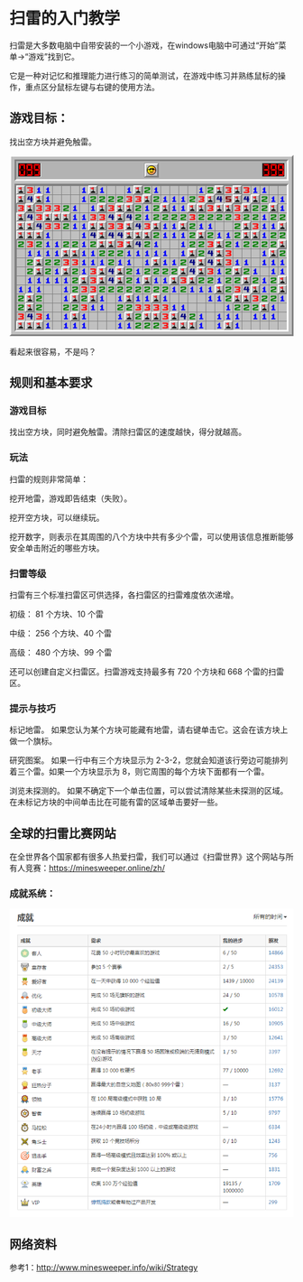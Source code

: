 # 扫雷的入门教学

扫雷是大多数电脑中自带安装的一个小游戏，在windows电脑中可通过“开始”菜单->“游戏”找到它。

它是一种对记忆和推理能力进行练习的简单测试，在游戏中练习并熟练鼠标的操作，重点区分鼠标左键与右键的使用方法。

## 游戏目标：

找出空方块并避免触雷。

![高级扫雷成功画面](./minesweeper/411525803-hd-32.png)

看起来很容易，不是吗？

## 规则和基本要求

### 游戏目标

找出空方块，同时避免触雷。清除扫雷区的速度越快，得分就越高。

### 玩法

扫雷的规则非常简单：

挖开地雷，游戏即告结束（失败）。

挖开空方块，可以继续玩。

挖开数字，则表示在其周围的八个方块中共有多少个雷，可以使用该信息推断能够安全单击附近的哪些方块。

### 扫雷等级

扫雷有三个标准扫雷区可供选择，各扫雷区的扫雷难度依次递增。

初级： 81 个方块、10 个雷

中级： 256 个方块、40 个雷

高级： 480 个方块、99 个雷

还可以创建自定义扫雷区。扫雷游戏支持最多有 720 个方块和 668 个雷的扫雷区。

### 提示与技巧

标记地雷。 如果您认为某个方块可能藏有地雷，请右键单击它。这会在该方块上做一个旗标。

研究图案。 如果一行中有三个方块显示为 2-3-2，您就会知道该行旁边可能排列着三个雷。如果一个方块显示为 8，则它周围的每个方块下面都有一个雷。

浏览未探测的。 如果不确定下一个单击位置，可以尝试清除某些未探测的区域。在未标记方块的中间单击比在可能有雷的区域单击要好一些。

## 全球的扫雷比赛网站

在全世界各个国家都有很多人热爱扫雷，我们可以通过《扫雷世界》这个网站与所有人竞赛：https://minesweeper.online/zh/

### 成就系统：

![扫雷世界的成就系统](./minesweeper/achievement.png)

## 网络资料

参考1：http://www.minesweeper.info/wiki/Strategy
